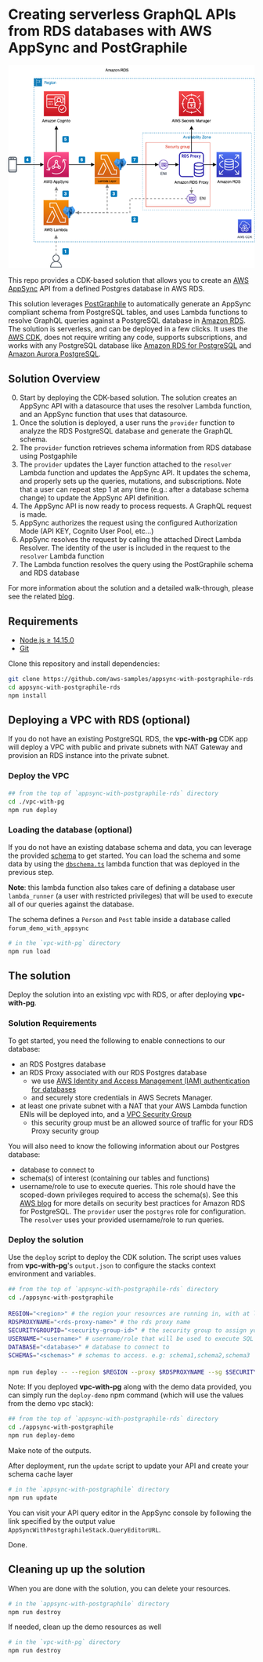 # Creating serverless GraphQL APIs from RDS databases with AWS AppSync and PostGraphile

![A diagram of the architecture solution Overview](./images/overview.png "Solution Overview")

This repo provides a CDK-based solution that allows you to create an [AWS AppSync](https://aws.amazon.com/appsync/) API from a defined Postgres database in AWS RDS.

This solution  leverages [PostGraphile](https://www.graphile.org/postgraphile/) to automatically generate an AppSync compliant schema from PostgreSQL tables, and uses Lambda functions to resolve GraphQL queries against a PostgreSQL database in [Amazon RDS](https://aws.amazon.com/rds/). The solution is serverless, and can be deployed in a few clicks. It uses the [AWS CDK](https://aws.amazon.com/cdk/), does not require writing any code, supports subscriptions, and works with any PostgreSQL database like [Amazon RDS for PostgreSQL](https://aws.amazon.com/rds/postgresql/) and [Amazon Aurora PostgreSQL](https://aws.amazon.com/rds/aurora/features/).

## Solution Overview

0. Start by deploying the CDK-based solution. The solution creates an AppSync API with a datasource that uses the resolver Lambda function, and an AppSync function that uses that datasource.
1. Once the solution is deployed, a user runs the `provider` function to analyze the RDS PostgreSQL database and generate the GraphQL schema.
2. The `provider` function retrieves schema information from RDS database using Postgaphile
3. The `provider` updates the Layer function attached to the `resolver` Lambda function and updates the AppSync API. It updates the schema, and properly sets up the queries, mutations, and subscriptions. Note that a user can repeat step 1 at any time (e.g.: after a database schema change) to update the AppSync API definition.
4. The AppSync API is now ready to process requests. A GraphQL request is made.
5. AppSync authorizes the request using the configured Authorization Mode (API KEY, Cognito User Pool, etc...)
6. AppSync resolves the request by calling the attached Direct Lambda Resolver. The identity of the user is included in the request to the `resolver` Lambda function
7. The Lambda function resolves the query using the PostGraphile schema and RDS database

For more information about the solution and a detailed walk-through, please see the related [blog](http://todo).

## Requirements

* [Node.js ≥ 14.15.0](https://nodejs.org/download/release/latest-v14.x/)
* [Git](https://git-scm.com/downloads)

Clone this repository and install dependencies:

```sh
git clone https://github.com/aws-samples/appsync-with-postgraphile-rds.git
cd appsync-with-postgraphile-rds
npm install
```

## Deploying a VPC with RDS (optional)

If you do not have an existing PostgreSQL RDS, the **vpc-with-pg** CDK app will deploy a VPC with public and private subnets with NAT Gateway and provision an RDS instance into the private subnet.

### Deploy the VPC

```sh
## from the top of `appsync-with-postgraphile-rds` directory
cd ./vpc-with-pg
npm run deploy
```

### Loading the database (optional)

If you do not have an existing database schema and data, you can leverage the provided [schema](vpc-with-pg/lib/layers/pg-dbschema-layer/lib/dbschema.sql) to get started. You can load the schema and some data by using the [`dbschema.ts`](vpc-with-pg/lib/functions/dbschema.ts) lambda function that was deployed in the previous step.

**Note**: this lambda function also takes care of defining a database user `lambda_runner` (a user with restricted privileges) that will be used to execute all of our queries against the database.

The schema defines a `Person` and `Post` table inside a database called `forum_demo_with_appsync`

```sh
# in the `vpc-with-pg` directory
npm run load
```

## The solution

Deploy the solution into an existing vpc with RDS, or after deploying **vpc-with-pg**.

### Solution Requirements

To get started, you need the following to enable connections to our database:

* an RDS Postgres database
* an RDS Proxy associated with our RDS Postgres database
  * we use [AWS Identity and Access Management (IAM) authentication for databases](https://docs.aws.amazon.com/AmazonRDS/latest/AuroraUserGuide/rds-proxy.html)
  * and securely store credentials in AWS Secrets Manager.
* at least one private subnet with a NAT that your AWS Lambda function ENIs will be deployed into, and a [VPC Security Group](https://docs.aws.amazon.com/vpc/latest/userguide/VPC_SecurityGroups.html)
  * this security group must be an allowed source of traffic for your RDS Proxy security group

You will also need to know the following information about our Postgres database:

* database to connect to
* schema(s) of interest (containing our tables and functions)
* username/role to use to execute queries. This role should have the scoped-down privileges required to access the schema(s). See this [AWS blog](https://aws.amazon.com/blogs/database/overview-of-security-best-practices-for-amazon-rds-for-postgresql-and-amazon-aurora-postgresql-compatible-edition/) for more details on security best practices for Amazon RDS for PostgreSQL. The `provider` user the `postgres` role for configuration. The `resolver` uses your provided username/role to run queries.

### Deploy the solution

Use the `deploy` script to deploy the CDK solution. The script uses values from **vpc-with-pg**'s `output.json` to configure the stacks context environment and variables.

```sh
## from the top of `appsync-with-postgraphile-rds` directory
cd ./appsync-with-postgraphile

REGION="<region>" # the region your resources are running in, with at least one private subnet with NAT
RDSPROXYNAME="<rds-proxy-name>" # the rds proxy name
SECURITYGROUPID="<security-group-id>" # the security group to assign your Lambda Function ENI
USERNAME="<username>" # username/role that will be used to execute SQL queries on database
DATABASE="<database>" # database to connect to
SCHEMAS="<schemas>" # schemas to access. e.g: schema1,schema2,schema3

npm run deploy -- --region $REGION --proxy $RDSPROXYNAME --sg $SECURITYGROUPID --username $USERNAME --database $DATABASE --schemas $SCHEMAS
```

Note: If you deployed **vpc-with-pg** along with the demo data provided, you can simply run the `deploy-demo` npm command (which will use the values from the demo vpc stack):

```bash
## from the top of `appsync-with-postgraphile-rds` directory
cd ./appsync-with-postgraphile
npm run deploy-demo
```

Make note of the outputs.

After deployment, run the `update` script to update your API and create your schema cache layer

```bash
# in the `appsync-with-postgraphile` directory
npm run update
```

You can visit your API query editor in the AppSync console by following the link specified by the output value `AppSyncWithPostgraphileStack.QueryEditorURL`.

Done.

## Cleaning up up the solution

When you are done with the solution, you can delete your resources.

```sh
# in the `appsync-with-postgraphile` directory
npm run destroy
```

If needed, clean up the demo resources as well

```sh
# in the `vpc-with-pg` directory
npm run destroy
```
